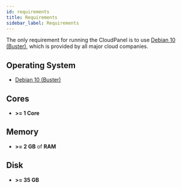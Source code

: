 ```yaml
---
id: requirements
title: Requirements
sidebar_label: Requirements
---
```


The only requirement for running the CloudPanel is to use [Debian 10 (Buster)](https://wiki.debian.org/DebianBuster), which is provided by all major cloud companies.

## Operating System

- [Debian 10 (Buster)](https://wiki.debian.org/DebianBuster)

## Cores

- **>= 1 Core**

## Memory

- **>= 2 GB** of **RAM**

## Disk

- **>= 35 GB**

